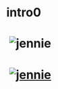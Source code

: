 # intro0

#  ![jennie](https://file2.instiz.net/data/file2/2016/08/18/e/a/8/ea8eb3143a2eb5395b0b03ba90c23ace.jpg)

#  [![jennie](https://file2.instiz.net/data/file2/2016/08/18/e/a/8/ea8eb3143a2eb5395b0b03ba90c23ace.jpg)](https://www.youtube.com/watch?v=Amq-qlqbjYA)
